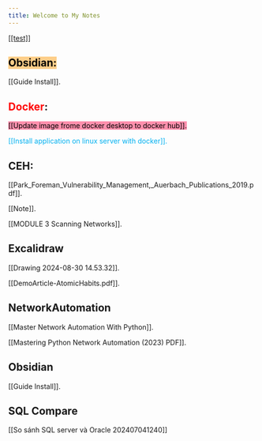 ```yaml
---
title: Welcome to My Notes
---
```

[[[test]](obsidian://open?vault=my-notes&file=Excalidraw%2Ftest)]


## <mark style="background: #FFF3A3A6;"><mark style="background: #FFB86CA6;">**Obsidian**:</mark></mark>

[[Guide Install]].

## **<span style="color:rgb(112, 48, 160)"><span style="color:rgb(255, 0, 0)">Docker</span></span>**:

<mark style="background: #FF5582A6;">[[Update image frome docker desktop to docker hub]].</mark>

<span style="color:rgb(0, 176, 240)">[[Install application on linux server with docker]].</span>

## **CEH**:
[[Park_Foreman_Vulnerability_Management,_Auerbach_Publications_2019.pdf]].

[[Note]].

[[MODULE 3 Scanning Networks]].

## **Excalidraw**

[[Drawing 2024-08-30 14.53.32]].

[[DemoArticle-AtomicHabits.pdf]].


## **NetworkAutomation**

[[Master Network Automation With Python]].

[[Mastering Python Network Automation (2023) PDF]].



## **Obsidian**

[[Guide Install]].

## **SQL Compare**

[[So sánh SQL server và Oracle 202407041240]]